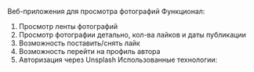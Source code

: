 Веб-приложения для просмотра фотографий
Функционал:
1) Просмотр ленты фотографий
2) Просмотр фотографии детально, кол-ва лайков и даты публикации
3) Возможность поставить/снять лайк
4) Возможность перейти на профиль автора
5) Авторизация через Unsplash
Использованные технологии:
